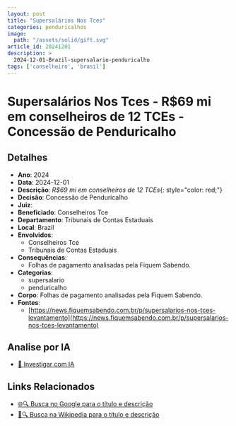```yaml
---
layout: post
title: "Supersalários Nos Tces"
categories: penduricalhos 
image:
  path: "/assets/solid/gift.svg"
article_id: 20241201
description: >
  2024-12-01-Brazil-supersalario-penduricalho
tags: ['conselheiro', 'brasil']
---
```


# Supersalários Nos Tces - R$69 mi em conselheiros de 12 TCEs - Concessão de Penduricalho

## Detalhes
- **Ano**: 2024
- **Data**: 2024-12-01
- **Descrição**: <i class="fas fa-money-bill-wave"></i> *R$69 mi em conselheiros de 12 TCEs*{: style="color: red;"}
- **Decisão**: Concessão de Penduricalho
- **Juiz**: 
- **Beneficiado**: Conselheiros Tce
- **Departamento**: Tribunais de Contas Estaduais
- **Local**: Brazil
- **Envolvidos**:
  - Conselheiros Tce
  - Tribunais de Contas Estaduais
- **Consequências**:
  - Folhas de pagamento analisadas pela Fiquem Sabendo.
- **Categorias**:
  - supersalario
  - penduricalho
- **Corpo**: Folhas de pagamento analisadas pela Fiquem Sabendo.
- **Fontes**:
  - [https://news.fiquemsabendo.com.br/p/supersalarios-nos-tces-levantamento](https://news.fiquemsabendo.com.br/p/supersalarios-nos-tces-levantamento)

## Analise por IA
- [🤖 Investigar com IA](https://www.perplexity.ai/search?q=%22penduricalhos%20judiciais%20Brasil%22%20Supersal%C3%A1rios%20Nos%20Tces%20R%2469%20mi%20em%20conselheiros%20de%2012%20TCEs%20Brazil%202024-12-01%20%20Conselheiros%20Tce)

## Links Relacionados
- [🌐🔍 Busca no Google para o título e descrição](https://www.google.com/search?q=%22penduricalhos%20judiciais%20Brasil%22%20Supersal%C3%A1rios%20Nos%20Tces%20R%2469%20mi%20em%20conselheiros%20de%2012%20TCEs%20Brazil%202024-12-01%20%20Conselheiros%20Tce)
- [📖🔍 Busca na Wikipedia para o título e descrição](https://pt.wikipedia.org/w/index.php?search=%22penduricalhos%20judiciais%20Brasil%22%20Supersal%C3%A1rios%20Nos%20Tces%20R%2469%20mi%20em%20conselheiros%20de%2012%20TCEs%20Brazil%202024-12-01%20%20Conselheiros%20Tce)

